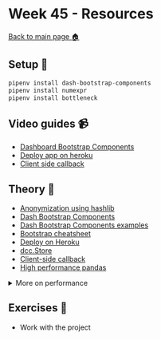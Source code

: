 # Week 45 - Resources

[Back to main page :house:](https://github.com/kokchun/Databehandling-21)

## Setup :wrench:
```py
pipenv install dash-bootstrap-components
pipenv install numexpr
pipenv install bottleneck
```

## Video guides :video_camera:

- [Dashboard Bootstrap Components](https://www.youtube.com/watch?v=0mfIK8zxUds)
- [Deploy app on heroku](https://www.youtube.com/watch?v=b-M2KQ6_bM4)
- [Client side callback](https://www.youtube.com/watch?v=wHUzUHTPfo0)

## Theory :book:

- [Anonymization using hashlib](https://towardsdatascience.com/anonymise-sensitive-data-in-a-pandas-dataframe-column-with-hashlib-8e7ef397d91f)
- [Dash Bootstrap Components](https://dash-bootstrap-components.opensource.faculty.ai/docs/)
- [Dash Bootstrap Components examples](https://dash-bootstrap-components.opensource.faculty.ai/examples/)
- [Bootstrap cheatsheet](https://hackerthemes.com/bootstrap-cheatsheet/)
- [Deploy on Heroku](https://dash.plotly.com/deployment)
- [dcc.Store](https://dash.plotly.com/sharing-data-between-callbacks)
- [Client-side callback](https://dash.plotly.com/clientside-callbacks)
- [High performance pandas](https://pandas.pydata.org/pandas-docs/stable/user_guide/enhancingperf.html)


<details>
<summary> More on performance</summary>

Some of these packages will be touched later on during the education, but mostly they are for reference when needed in your future work. However note that you should always consider readability, fast development. High performance should be considered when the situation requires it, so that it doesn't slow down the development.

- [Numexpr](https://github.com/pydata/numexpr)
- [Cython](https://cython.readthedocs.io/en/latest/src/tutorial/cython_tutorial.html)
- [Dask](https://dask.org/)
- [Numba](http://numba.pydata.org/)
- [Vaex](https://vaex.io/)

</details>

## Exercises :running:

- Work with the project